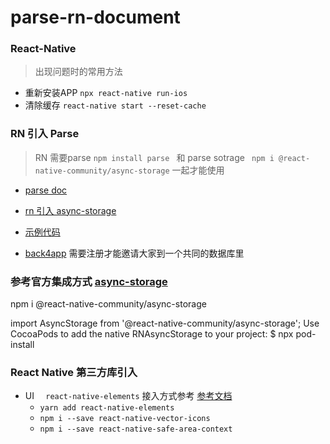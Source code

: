 # parse-rn-document

### React-Native
> 出现问题时的常用方法

* 重新安装APP ``npx react-native run-ios``
* 清除缓存 `` react-native start --reset-cache  ``


### RN 引入 Parse 
> RN 需要parse ``npm install parse `` 和 parse sotrage `` npm i @react-native-community/async-storage`` 一起才能使用

* [parse doc](http://docs.parseplatform.org/js/guide/#getting-started)
* [rn 引入 async-storage](https://react-native-async-storage.github.io/async-storage/docs/install)
* [示例代码](https://github.com/ZAZA-CITY/parse-rn-document/tree/main)

* [back4app](https://www.back4app.com/) 需要注册才能邀请大家到一个共同的数据库里



### 参考官方集成方式 [async-storage](https://www.npmjs.com/package/@react-native-community/async-storage/v/1.11.0-alpha.0)
>
npm i @react-native-community/async-storage

import AsyncStorage from '@react-native-community/async-storage';
Use CocoaPods to add the native RNAsyncStorage to your project:
$ npx pod-install



### React Native 第三方库引入
* UI ``  react-native-elements`` 接入方式参考 [参考文档](https://reactnativeelements.com/docs/)
	* `` yarn add react-native-elements ``
	* `` npm i --save react-native-vector-icons ``
	* `` npm i --save react-native-safe-area-context ``
